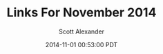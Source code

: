 ---
layout: podcast
title: "Links For November 2014"
author: Scott Alexander
description: https://slatestarcodex.com/2014/11/01/links-for-november-2014/
date: 2014-11-01 00:53:00 PDT
length: 2138219
duration: 534
guid: links-for-november-2014
---